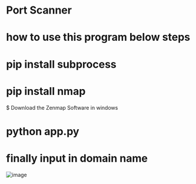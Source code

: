 # Port Scanner 

# how to use this program below steps

# pip install subprocess

# pip install nmap

$ Download the Zenmap Software in windows

# python app.py

# finally input in domain name

![image](https://github.com/user-attachments/assets/8dd6882c-8f12-4dfb-9f13-0626e1440c40)

